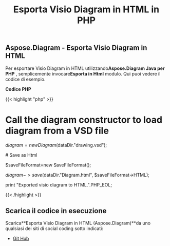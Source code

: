 ﻿---
title: Esporta Visio Diagram in HTML in PHP
type: docs
weight: 20
url: /it/java/export-visio-diagram-to-html-in-php/
---
## **Aspose.Diagram - Esporta Visio Diagram in HTML**
 Per esportare Visio Diagram in HTML utilizzando**Aspose.Diagram Java per PHP** , semplicemente invocare**Esporta in Html** modulo. Qui puoi vedere il codice di esempio.

**Codice PHP**

{{< highlight "php" >}}

 # Call the diagram constructor to load diagram from a VSD file

$diagram = new Diagram($dataDir."drawing.vsd");

\# Save as Html

$saveFileFormat=new SaveFileFormat();

$diagram->save($dataDir."Diagram.html", $saveFileFormat->HTML);

print "Exported visio diagram to HTML.".PHP_EOL;

{{< /highlight >}}
## **Scarica il codice in esecuzione**
 Scarica**Esporta Visio Diagram in HTML (Aspose.Diagram)**da uno qualsiasi dei siti di social coding sotto indicati:

- [Git Hub](https://github.com/asposediagram/Aspose.Diagram-for-Java/blob/master/Plugins/Aspose_Diagram_Java_for_PHP/src/aspose/diagram/LoadingSavingandConverting/ExportToHtml.php)
